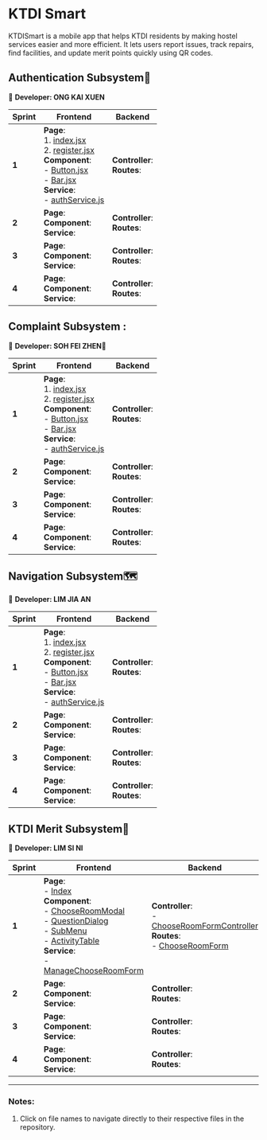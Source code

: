 # KTDI Smart
KTDISmart is a mobile app that helps KTDI residents by making hostel services easier and more efficient. It lets users report issues, track repairs, find facilities, and update merit points quickly using QR codes.

## Authentication Subsystem🔐
👧 **Developer: ONG KAI XUEN**

| Sprint | Frontend | Backend |
|--------|----------|---------|
| **1**  | **Page**:  <br> 1. [index.jsx](./frontend/app/index.jsx)  <br> 2. [register.jsx](./frontend/app/register.jsx) <br> **Component**:  <br> - [Button.jsx](./frontend/component/Button.jsx)  <br> - [Bar.jsx](./frontend/component/Bar.jsx)  <br> **Service**:  <br> - [authService.js](./frontend/services/authService.js) | **Controller**: <br> **Routes**: <br>|
| **2**  | **Page**:  <br> **Component**: <br> **Service**:  <br> |  **Controller**: <br> **Routes**: <br> |
| **3**  |  **Page**:  <br> **Component**: <br> **Service**:  <br> |  **Controller**: <br> **Routes**: <br> |
| **4**  | **Page**:  <br> **Component**: <br> **Service**:  <br> |  **Controller**: <br> **Routes**: <br> |

## Complaint Subsystem :
👧 **Developer: SOH FEI ZHEN**📝

| Sprint | Frontend | Backend |
|--------|----------|---------|
| **1**  | **Page**:  <br> 1. [index.jsx](./frontend/app/index.jsx)  <br> 2. [register.jsx](./frontend/app/register.jsx) <br> **Component**:  <br> - [Button.jsx](./frontend/component/Button.jsx)  <br> - [Bar.jsx](./frontend/component/Bar.jsx)  <br> **Service**:  <br> - [authService.js](./frontend/services/authService.js) | **Controller**: <br> **Routes**: <br>|
| **2**  | **Page**:  <br> **Component**: <br> **Service**:  <br> |  **Controller**: <br> **Routes**: <br> |
| **3**  |  **Page**:  <br> **Component**: <br> **Service**:  <br> |  **Controller**: <br> **Routes**: <br> |
| **4**  | **Page**:  <br> **Component**: <br> **Service**:  <br> |  **Controller**: <br> **Routes**: <br> |

## Navigation Subsystem🗺️
👦 **Developer: LIM JIA AN** 

| Sprint | Frontend | Backend |
|--------|----------|---------|
| **1**  | **Page**:  <br> 1. [index.jsx](./frontend/app/index.jsx)  <br> 2. [register.jsx](./frontend/app/register.jsx) <br> **Component**:  <br> - [Button.jsx](./frontend/component/Button.jsx)  <br> - [Bar.jsx](./frontend/component/Bar.jsx)  <br> **Service**:  <br> - [authService.js](./frontend/services/authService.js) | **Controller**: <br> **Routes**: <br>|
| **2**  | **Page**:  <br> **Component**: <br> **Service**:  <br> |  **Controller**: <br> **Routes**: <br> |
| **3**  |  **Page**:  <br> **Component**: <br> **Service**:  <br> |  **Controller**: <br> **Routes**: <br> |
| **4**  | **Page**:  <br> **Component**: <br> **Service**:  <br> |  **Controller**: <br> **Routes**: <br> |

## KTDI Merit Subsystem🥅
👧 **Developer: LIM SI NI**

| Sprint | Frontend | Backend |
|--------|----------|---------|
| **1**  | **Page**:  <br> - [Index](./frontend/app/(ktdi-merit)/index.jsx)  <br> **Component**:  <br> - [ChooseRoomModal](./frontend/components/ktdi-merit/ChooseRoomModal.jsx)  <br> - [QuestionDialog](./frontend/components/ktdi-merit/QuestionDialog.jsx)  <br>- [SubMenu](./frontend/components/ktdi-merit/SubMenu.jsx)  <br>- [ActivityTable](./frontend/components/ktdi-merit/ActivityTable.jsx)  <br> **Service**:  <br> - [ManageChooseRoomForm](./frontend/services/manageChooseRoomForm.js) | **Controller**: <br> - [ChooseRoomFormController](./backend/controllers/chooseRoomFormController.js) <br> **Routes**: <br> - [ChooseRoomForm](./backend/routes/chooseRoomForm.js) <br>|
| **2**  | **Page**:  <br> **Component**: <br> **Service**:  <br> |  **Controller**: <br> **Routes**: <br> |
| **3**  |  **Page**:  <br> **Component**: <br> **Service**:  <br> |  **Controller**: <br> **Routes**: <br> |
| **4**  | **Page**:  <br> **Component**: <br> **Service**:  <br> |  **Controller**: <br> **Routes**: <br> |

---

### Notes:
1. Click on file names to navigate directly to their respective files in the repository.
